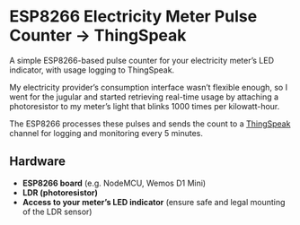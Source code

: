 # ESP8266 Electricity Meter Pulse Counter → ThingSpeak

A simple ESP8266-based pulse counter for your electricity meter’s LED indicator, with usage logging to ThingSpeak.

My electricity provider’s consumption interface wasn’t flexible enough, so I went for the jugular and started retrieving real-time usage by attaching a photoresistor to my meter’s light that blinks 1000 times per kilowatt-hour.

The ESP8266 processes these pulses and sends the count to a [ThingSpeak](https://thingspeak.mathworks.com/) channel for logging and monitoring every 5 minutes.

## Hardware

- **ESP8266 board** (e.g. NodeMCU, Wemos D1 Mini)  
- **LDR (photoresistor)**
- **Access to your meter’s LED indicator** (ensure safe and legal mounting of the LDR sensor)
